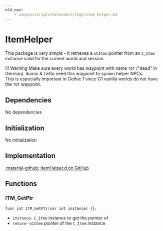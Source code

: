 ```yaml
---
old_nav:
    - zengin/scripts/extenders/lego/item_helper.md
---
```

# ItemHelper
This package is very simple - it retrieves a `oCItem` pointer from an `C_Item` instance valid for the current world and session.

!!! Warning
    Make sure every world has waypoint with name `TOT` ("dead" in German). Ikarus & LeGo need this waypoint to spawn helper NPCs.  
    This is especially important in Gothic 1 since G1 vanilla worlds do not have the `TOT` waypoint.

## Dependencies
No dependencies

## Initialization
No initialization

## Implementation
[:material-github: ItemHelper.d on GitHub](https://github.com/Lehona/LeGo/blob/dev/ItemHelper.d)

## Functions

### ITM_GetPtr
```dae
func int ITM_GetPtr(var int instance) {};
```

- `instance`- `C_Item` instance to get the pointer of
- `return`- `oCItem` pointer of the `C_Item` instance
